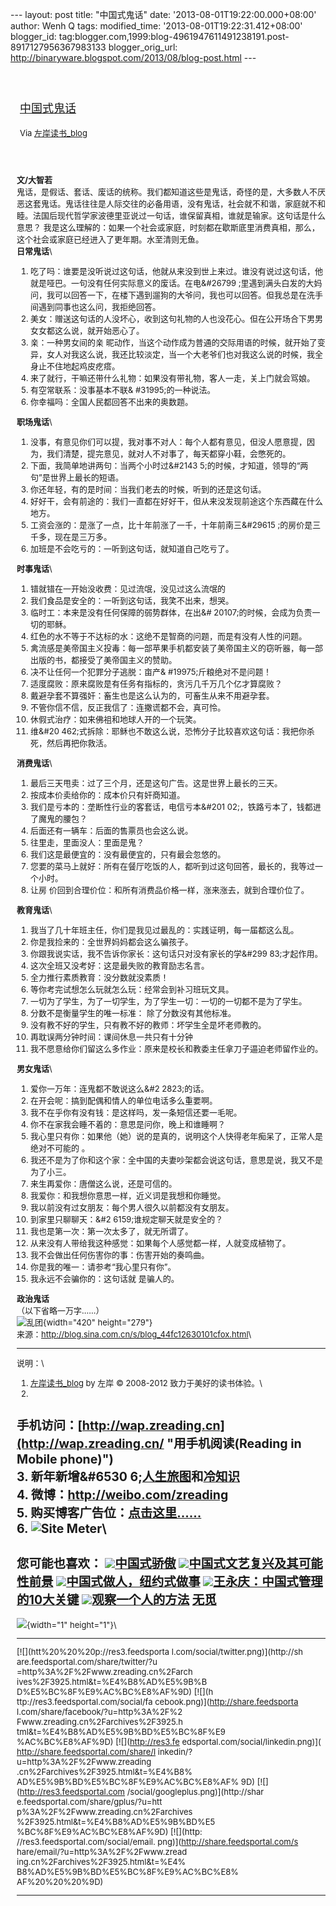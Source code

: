 --- layout: post title: "中国式鬼话" date:
'2013-08-01T19:22:00.000+08:00' author: Wenh Q tags: modified\_time:
'2013-08-01T19:22:31.412+08:00' blogger\_id:
tag:blogger.com,1999:blog-4961947611491238191.post-8917127956367983133
blogger\_orig\_url:
http://binaryware.blogspot.com/2013/08/blog-post.html ---
<div style="margin: 10px; padding: 5px;">

<div style="font-size: 18px;">

[\
中国式鬼话](http://zreading.cn.feedsportal.com/c/35042/f/647833/s/2f631ef6/l/0L0Szreading0Bcn0Carchives0C39250Bhtml/story01.htm)

</div>

<div style="font-size: 13px;">

Via [左岸读书\_blog](http://www.zreading.cn/)

</div>

</div>

<div style="font-size: 13px; padding: 15px 0 10px 10px;">

**文/大智若**\
鬼话，是假话、套话、废话的统称。我们都知道这些是鬼话，奇怪的是，大多数人不厌恶这套鬼话。鬼话往往是人际交往的必备用语，没有鬼话，社会就不和谐，家庭就不和睦。法国后现代哲学家波德里亚说过一句话，谁保留真相，谁就是输家。这句话是什么意思？
我是这么理解的：如果一个社会或家庭，时刻都在歇斯底里消费真相，那么，这个社会或家庭已经进入了更年期。水至清则无鱼。\
**日常鬼话**\
1.  吃了吗：谁要是没听说过这句话，他就从来没到世上来过。谁没有说过这句话，他就是哑巴。一句没有任何实际意义的废话。在电&\#26799
    ;里遇到满头白发的大妈问，我可以回答一下，在楼下遇到遛狗的大爷问，我也可以回答。但我总是在洗手间遇到同事也这么问，我拒绝回答。
2.  美女：赠送这句话的人没坏心，收到这句礼物的人也没花心。但在公开场合下男男女女都这么说，就开始恶心了。
3.  亲：一种男女间的亲
    昵动作，当这个动作成为普通的交际用语的时候，就开始了变异，女人对我这么说，我还比较淡定，当一个大老爷们也对我这么说的时候，我全身止不住地起鸡皮疙瘩。
4.  来了就行，干嘛还带什么礼物：如果没有带礼物，客人一走，关上门就会骂娘。
5.  有空常联系：没事基本不联& \#31995;的一种说法。
6.  你幸福吗：全国人民都回答不出来的奥数题。

**职场鬼话**\
1.  没事，有意见你们可以提，我对事不对人：每个人都有意见，但没人愿意提，因为，我们清楚，提完意见，就对人不对事了，每天都穿小鞋，会憋死的。
2.  下面，我简单地讲两句：当两个小时过&\#2143
    5;的时候，才知道，领导的“两句”是世界上最长的短语。
3.  你还年轻，有的是时间：当我们老去的时候，听到的还是这句话。
4.  好好干，会有前途的：我们一直都在好好干，但从来没发现前途这个东西藏在什么地方。
5.  工资会涨的：是涨了一点，比十年前涨了一千，十年前南三&\#29615
    ;的房价是三千多，现在是三万多。
6.  加班是不会吃亏的：一听到这句话，就知道自己吃亏了。

**时事鬼话**\
1.  错就错在一开始没收费：见过流氓，没见过这么流氓的
2.  我们食品是安全的：一听到这句话，我笑不出来，想哭。
3.  临时工：本来是没有任何保障的弱势群体，在出&\#
    20107;的时候，会成为负责一切的耶稣。
4.  红色的水不等于不达标的水：这绝不是智商的问题，而是有没有人性的问题。
5.  禽流感是美帝国主义投毒：每一部苹果手机都安装了美帝国主义的窃听器，每一部出版的书，都接受了美帝国主义的赞助。
6.  决不让任何一个犯罪分子逃脱：亩产& \#19975;斤粮绝对不是问题！
7.  适度腐败：原来腐败是有任务有指标的，贪污几千万几个亿才算腐败？
8.  戴避孕套不算强奸：畜生也是这么认为的，可畜生从来不用避孕套。
9.  不管你信不信，反正我信了：连撒谎都不会，真可怜。
10. 休假式治疗：如来佛祖和地球人开的一个玩笑。
11. 维&\#20
    462;式拆除：耶稣也不敢这么说，恐怖分子比较喜欢这句话：我把你杀死，然后再把你救活。

**消费鬼话**\
1.  最后三天甩卖：过了三个月，还是这句广告。这是世界上最长的三天。
2.  按成本价卖给你的：成本价只有奸商知道。
3.  我们是亏本的：垄断性行业的客套话，电信亏本&\#201
    02;，铁路亏本了，钱都进了魔鬼的腰包？
4.  后面还有一辆车：后面的售票员也会这么说。
5.  往里走，里面没人：里面是鬼？
6.  我们这是最便宜的：没有最便宜的，只有最会忽悠的。
7.  您要的菜马上就好：所有在餐厅吃饭的人，都听到过这句回答，最长的，我等过一个小时。
8.  让房
    价回到合理价位：和所有消费品价格一样，涨来涨去，就到合理价位了。

**教育鬼话**\
1.  我当了几十年班主任，你们是我见过最乱的：实践证明，每一届都这么乱。
2.  你是我捡来的：全世界妈妈都会这么骗孩子。
3.  你跟我说实话，我不告诉你家长：这句话只对没有家长的学&\#299
    83;才起作用。
4.  这次全班又没考好：这是最失败的教育励志名言。
5.  全力推行素质教育：没分数就没素质！
6.  等你考完试想怎么玩就怎么玩：经常会到补习班玩文具。
7.  一切为了学生，为了一切学生，为了学生一切：一切的一切都不是为了学生。
8.  分数不是衡量学生的唯一标准： 除了分数没有其他标准。
9.  没有教不好的学生，只有教不好的教师：坏学生全是坏老师教的。
10. 再耽误两分钟时间：课间休息一共只有十分钟
11. 我不愿意给你们留这么多作业：原来是校长和教委主任拿刀子逼迫老师留作业的。

**男女鬼话**\
1.  爱你一万年：连鬼都不敢说这么&\#2 2823;的话。
2.  在开会呢：搞到配偶和情人的单位电话多么重要啊。
3.  我不在乎你有没有钱：是这样吗，发一条短信还要一毛呢。
4.  你不在家我会睡不着的：意思是问你，晚上和谁睡啊？
5.  我心里只有你：如果他（她）说的是真的，说明这个人快得老年痴呆了，正常人是绝对不可能的
    。
6.  我还不是为了你和这个家：全中国的夫妻吵架都会说这句话，意思是说，我又不是为了小三。
7.  来生再爱你：唐僧这么说，还是可信的。
8.  我爱你：和我想你意思一样，近义词是我想和你睡觉。
9.  我以前没有过女朋友：每个男人很久以前都没有女朋友。
10. 到家里只聊聊天：&\#2 6159;谁规定聊天就是安全的？
11. 我也是第一次：第一次太多了，就无所谓了。
12. 从来没有人带给我这种感觉：如果每个人感觉都一样，人就变成植物了。
13. 我不会做出任何伤害你的事：伤害开始的奏鸣曲。
14. 你是我的唯一：请参考“我心里只有你”。
15. 我永远不会骗你的：这句话就 是骗人的。

**政治鬼话**\
（以下省略一万字……）\
![乱团](http://www.zreading.net/wp-content/uploads/2013/07/110.jpg){width="420"
height="279"}\
来源：<http://blog.sina.com.cn/s/blog_44fc12630101cfox.html>\

------------------------------------------------------------------------

说明：\
1. [左岸读书\_blog](http://zreading.cn/) by 左岸 © 2008-2012
致力于美好的读书体验。\
2.
手机访问：[http://wap.zreading.cn](http://wap.zreading.cn/ "用手机阅读(Reading in Mobile phone)")\
3. 新年新增&\#6530
6;[人生旅图](http://www.zreading.net/ "人生旅图")和[冷知识](http://www.zreading.net/lenzhishi "冷知识")\
4. 微博：<http://weibo.com/zreading>\
5.
购买博客广告位：[点击这里……](http://www.zreading.cn/about#ad "看了会心动!")\
6. ![Site Meter](http://s12.sitemeter.com/meter.asp?site=s12zxfclz)\
  ---------------------------------------------------------------------------------------------------------------------------------------------------------------------------------------------------------------------------------------------------
  **您可能也喜欢：**
  ![](http://static.wumii.cn/images/widget/widget_solidPoint.gif)[中国式骄傲](http://app.wumii.com/ext/redirect?url=http%3A%2F%2Fwww.zreading.cn%2Farchives%2F1095.html&from=http%3A%2F%2Fwww.zreading.cn%2Farchives%2F3925.html)
  ![](http://static.wumii.cn/images/widget/widget_solidPoint.gif)[中国式文艺复兴及其可能性前景](http://app.wumii.com/ext/redirect?url=http%3A%2F%2Fwww.zreading.cn%2Farchives%2F3511.html&from=http%3A%2F%2Fwww.zreading.cn%2Farchives%2F3925.html)
  ![](http://static.wumii.cn/images/widget/widget_solidPoint.gif)[中国式做人，纽约式做事](http://app.wumii.com/ext/redirect?url=http%3A%2F%2Fwww.zreading.cn%2Farchives%2F2090.html&from=http%3A%2F%2Fwww.zreading.cn%2Farchives%2F3925.html)
  ![](http://static.wumii.cn/images/widget/widget_solidPoint.gif)[王永庆：中国式管理的10大关键](http://app.wumii.com/ext/redirect?url=http%3A%2F%2Fwww.zreading.cn%2Farchives%2F382.html&from=http%3A%2F%2Fwww.zreading.cn%2Farchives%2F3925.html)
  ![](http://static.wumii.cn/images/widget/widget_solidPoint.gif)[观察一个人的方法](http://app.wumii.com/ext/redirect?url=http%3A%2F%2Fwww.zreading.cn%2Farchives%2F1012.html&from=http%3A%2F%2Fwww.zreading.cn%2Farchives%2F3925.html)
  [无觅](http://www.wumii.com/widget/relatedItems "无觅相关文章插件")
  ---------------------------------------------------------------------------------------------------------------------------------------------------------------------------------------------------------------------------------------------------

![](http://zreading.cn.feedsportal.com/c/35042/f/647833/s/2f631ef6/mf.gif){width="1"
height="1"}\
<div>

  ------------------------------------ ------------------------------------
  [![](htt%20%20%20p://res3.feedsporta 
  l.com/social/twitter.png)](http://sh 
  are.feedsportal.com/share/twitter/?u 
  =http%3A%2F%2Fwww.zreading.cn%2Farch 
  ives%2F3925.html&t=%E4%B8%AD%E5%9B%B 
  D%E5%BC%8F%E9%AC%BC%E8%AF%9D) [![](h 
  ttp://res3.feedsportal.com/social/fa 
  cebook.png)](http://share.feedsporta 
  l.com/share/facebook/?u=http%3A%2F%2 
  Fwww.zreading.cn%2Farchives%2F3925.h 
  tml&t=%E4%B8%AD%E5%9B%BD%E5%BC%8F%E9 
  %AC%BC%E8%AF%9D) [![](http://res3.fe 
  edsportal.com/social/linkedin.png)]( 
  http://share.feedsportal.com/share/l 
  inkedin/?u=http%3A%2F%2Fwww.zreading 
  .cn%2Farchives%2F3925.html&t=%E4%B8% 
  AD%E5%9B%BD%E5%BC%8F%E9%AC%BC%E8%AF% 
  9D) [![](http://res3.feedsportal.com 
  /social/googleplus.png)](http://shar 
  e.feedsportal.com/share/gplus/?u=htt 
  p%3A%2F%2Fwww.zreading.cn%2Farchives 
  %2F3925.html&t=%E4%B8%AD%E5%9B%BD%E5 
  %BC%8F%E9%AC%BC%E8%AF%9D) [![](http: 
  //res3.feedsportal.com/social/email. 
  png)](http://share.feedsportal.com/s 
  hare/email/?u=http%3A%2F%2Fwww.zread 
  ing.cn%2Farchives%2F3925.html&t=%E4% 
  B8%AD%E5%9B%BD%E5%BC%8F%E9%AC%BC%E8% 
  AF%20%20%20%9D)                      
  ------------------------------------ ------------------------------------

</div>

</div>
